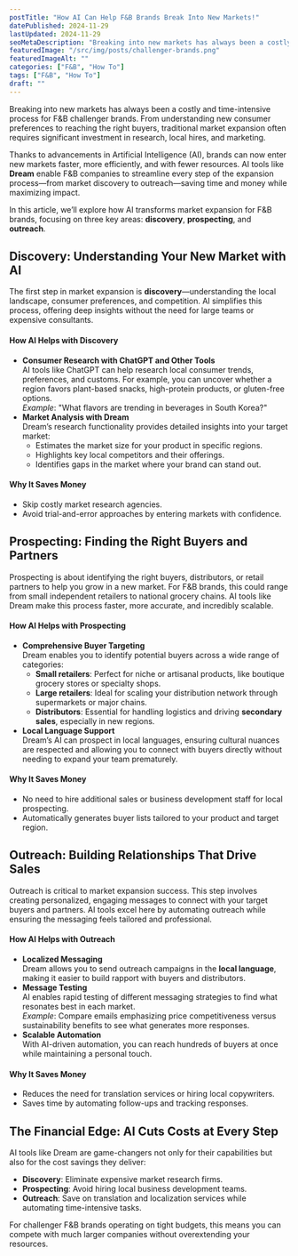 ```yaml
---
postTitle: "How AI Can Help F&B Brands Break Into New Markets!"
datePublished: 2024-11-29
lastUpdated: 2024-11-29
seoMetaDescription: "Breaking into new markets has always been a costly and time-intensive process for F&B challenger brands. We'll show you how Dream can help you."
featuredImage: "/src/img/posts/challenger-brands.png"
featuredImageAlt: ""
categories: ["F&B", "How To"]
tags: ["F&B", "How To"]
draft: ""
---
```


Breaking into new markets has always been a costly and time-intensive process for F\&B challenger brands. From understanding new consumer preferences to reaching the right buyers, traditional market expansion often requires significant investment in research, local hires, and marketing.

Thanks to advancements in Artificial Intelligence (AI), brands can now enter new markets faster, more efficiently, and with fewer resources. AI tools like **Dream** enable F\&B companies to streamline every step of the expansion process—from market discovery to outreach—saving time and money while maximizing impact.

In this article, we’ll explore how AI transforms market expansion for F\&B brands, focusing on three key areas: **discovery**, **prospecting**, and **outreach**.

## Discovery: Understanding Your New Market with AI

The first step in market expansion is **discovery**—understanding the local landscape, consumer preferences, and competition. AI simplifies this process, offering deep insights without the need for large teams or expensive consultants.

#### **How AI Helps with Discovery**

* **Consumer Research with ChatGPT and Other Tools**  
  AI tools like ChatGPT can help research local consumer trends, preferences, and customs. For example, you can uncover whether a region favors plant-based snacks, high-protein products, or gluten-free options.  
  *Example*: "What flavors are trending in beverages in South Korea?"  
* **Market Analysis with Dream**  
  Dream’s research functionality provides detailed insights into your target market:  
  * Estimates the market size for your product in specific regions.  
  * Highlights key local competitors and their offerings.  
  * Identifies gaps in the market where your brand can stand out.

#### **Why It Saves Money**

* Skip costly market research agencies.  
* Avoid trial-and-error approaches by entering markets with confidence.

## Prospecting: Finding the Right Buyers and Partners

Prospecting is about identifying the right buyers, distributors, or retail partners to help you grow in a new market. For F\&B brands, this could range from small independent retailers to national grocery chains. AI tools like Dream make this process faster, more accurate, and incredibly scalable.

#### **How AI Helps with Prospecting**

* **Comprehensive Buyer Targeting**  
  Dream enables you to identify potential buyers across a wide range of categories:  
  * **Small retailers**: Perfect for niche or artisanal products, like boutique grocery stores or specialty shops.  
  * **Large retailers**: Ideal for scaling your distribution network through supermarkets or major chains.  
  * **Distributors**: Essential for handling logistics and driving **secondary sales**, especially in new regions.  
* **Local Language Support**  
  Dream’s AI can prospect in local languages, ensuring cultural nuances are respected and allowing you to connect with buyers directly without needing to expand your team prematurely.

#### **Why It Saves Money**

* No need to hire additional sales or business development staff for local prospecting.  
* Automatically generates buyer lists tailored to your product and target region.

## Outreach: Building Relationships That Drive Sales

Outreach is critical to market expansion success. This step involves creating personalized, engaging messages to connect with your target buyers and partners. AI tools excel here by automating outreach while ensuring the messaging feels tailored and professional.

#### **How AI Helps with Outreach**

* **Localized Messaging**  
  Dream allows you to send outreach campaigns in the **local language**, making it easier to build rapport with buyers and distributors.  
* **Message Testing**  
  AI enables rapid testing of different messaging strategies to find what resonates best in each market.  
  *Example*: Compare emails emphasizing price competitiveness versus sustainability benefits to see what generates more responses.  
* **Scalable Automation**  
  With AI-driven automation, you can reach hundreds of buyers at once while maintaining a personal touch.

#### **Why It Saves Money**

* Reduces the need for translation services or hiring local copywriters.  
* Saves time by automating follow-ups and tracking responses.

## The Financial Edge: AI Cuts Costs at Every Step

AI tools like Dream are game-changers not only for their capabilities but also for the cost savings they deliver:

* **Discovery**: Eliminate expensive market research firms.  
* **Prospecting**: Avoid hiring local business development teams.  
* **Outreach**: Save on translation and localization services while automating time-intensive tasks.

For challenger F\&B brands operating on tight budgets, this means you can compete with much larger companies without overextending your resources.
